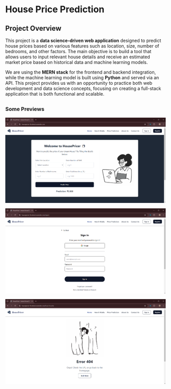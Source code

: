 # House Price Prediction

## Project Overview
This project is a **data science-driven web application** designed to predict house prices based on various features such as location, size, number of bedrooms, and other factors. The main objective is to build a tool that allows users to input relevant house details and receive an estimated market price based on historical data and machine learning models.

We are using the **MERN stack** for the frontend and backend integration, while the machine learning model is built using **Python** and served via an API. This project provides us with an opportunity to practice both web development and data science concepts, focusing on creating a full-stack application that is both functional and scalable.

##

### Some Previews

![Product Images](./Frontend/src/assets/Screenshot1.png)

![Product Images](./Frontend/src/assets/Screenshot2.png)

![Product Images](./Frontend/src/assets/Screenshot3.png)